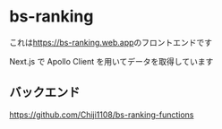 # bs-ranking

これは<https://bs-ranking.web.app>のフロントエンドです

Next.js で Apollo Client を用いてデータを取得しています

## バックエンド

<https://github.com/Chiji1108/bs-ranking-functions>
